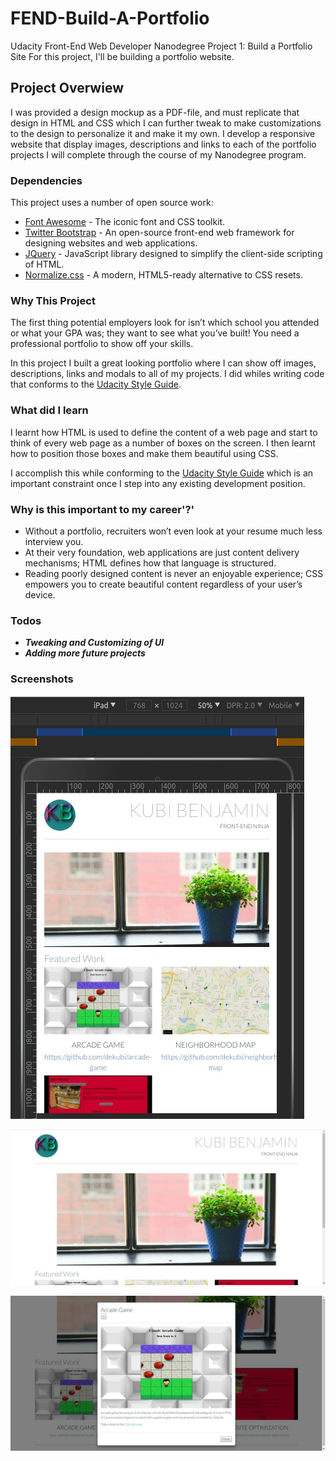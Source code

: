 # FEND-Build-A-Portfolio

Udacity Front-End Web Developer Nanodegree Project 1: Build a Portfolio Site
For this project, I'll be building a portfolio website.

## Project Overwiew

 I was provided a design mockup as a PDF-file, and must replicate that design in HTML and CSS which I can further tweak to make customizations to the design to personalize it and make it my own. I develop a responsive website that display images, descriptions and links to each of the portfolio projects I will complete through the course of my Nanodegree program.

### Dependencies

This project uses a number of open source work:

* [Font Awesome](https://fontawesome.io) - The iconic font and CSS toolkit.
* [Twitter Bootstrap](https://getbootstrap.com) - An open-source front-end web framework for designing websites and web applications.
* [JQuery](https://jquery.com) - JavaScript library designed to simplify the client-side scripting of HTML.
* [Normalize.css](https://necolas.github.io/normalize.css) - A modern, HTML5-ready alternative to CSS resets.

### Why This Project

The first thing potential employers look for isn’t which school you attended or what your GPA was; they want to see what you’ve built! You need a professional portfolio to show off your skills.

In this project I built a great looking portfolio where I can show off images, descriptions, links and modals to all of my projects. I did whiles writing code that conforms to the [Udacity Style Guide](http://udacity.github.io/frontend-nanodegree-styleguide).

### What did I learn

I learnt how HTML is used to define the content of a web page and start to think of every web page as a number of boxes on the screen. I then learnt how to position those boxes and make them beautiful using CSS.

I accomplish this while conforming to the [Udacity Style Guide](http://udacity.github.io/frontend-nanodegree-styleguide) which is an important constraint once I step into any existing development position.

### Why is this important to my career'?'

* Without a portfolio, recruiters won’t even look at your resume much less interview you.
* At their very foundation, web applications are just content delivery mechanisms; HTML defines how that language is structured.
* Reading poorly designed content is never an enjoyable experience; CSS empowers you to create beautiful content regardless of your user’s device.

### Todos

- _**Tweaking and Customizing of UI**_
- _**Adding more future projects**_

### Screenshots

![Ipad emulator](img/ipad_screenshot.JPG "ipad emulator")

![laptop screen](img/laptop_screenshot.JPG "laptop screen")

![modal](img/modal_screenshot.JPG "modal")